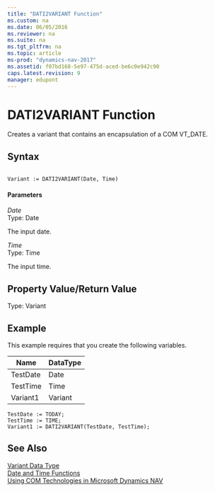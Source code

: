 ```yaml
---
title: "DATI2VARIANT Function"
ms.custom: na
ms.date: 06/05/2016
ms.reviewer: na
ms.suite: na
ms.tgt_pltfrm: na
ms.topic: article
ms-prod: "dynamics-nav-2017"
ms.assetid: f07bd168-5e97-475d-aced-be6c0e942c90
caps.latest.revision: 9
manager: edupont
---
```

# DATI2VARIANT Function
Creates a variant that contains an encapsulation of a COM VT\_DATE.  
  
## Syntax  
  
```  
  
Variant := DATI2VARIANT(Date, Time)  
```  
  
#### Parameters  
 *Date*  
 Type: Date  
  
 The input date.  
  
 *Time*  
 Type: Time  
  
 The input time.  
  
## Property Value/Return Value  
 Type: Variant  
  
## Example  
 This example requires that you create the following variables.  
  
|Name|DataType|  
|----------|--------------|  
|TestDate|Date|  
|TestTime|Time|  
|Variant1|Variant|  
  
```  
TestDate := TODAY;  
TestTime := TIME;  
Variant1 := DATI2VARIANT(TestDate, TestTime);  
```  
  
## See Also  
 [Variant Data Type](Variant-Data-Type.md)   
 [Date and Time Functions](Date-and-Time-Functions.md)   
 [Using COM Technologies in Microsoft Dynamics NAV](Using-COM-Technologies-in-Microsoft-Dynamics-NAV.md)